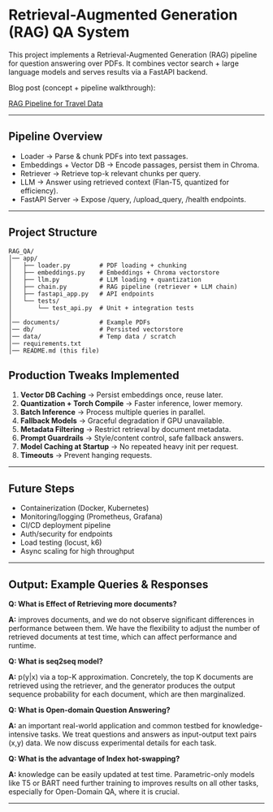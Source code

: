 # Retrieval-Augmented Generation (RAG) QA System

This project implements a Retrieval-Augmented Generation (RAG) pipeline for question answering over PDFs.
It combines vector search + large language models and serves results via a FastAPI backend.

Blog post (concept + pipeline walkthrough):

[RAG Pipeline for Travel Data](https://medium.com/@monishatemp20/rag-2-rag-pipeline-for-travel-data-part-1-41abe0fea2b1)

---

## Pipeline Overview

- Loader → Parse & chunk PDFs into text passages.
- Embeddings + Vector DB → Encode passages, persist them in Chroma.
- Retriever → Retrieve top-k relevant chunks per query.
- LLM → Answer using retrieved context (Flan-T5, quantized for efficiency).
- FastAPI Server → Expose /query, /upload_query, /health endpoints.

---

## Project Structure

```
RAG_QA/
│── app/
│   ├── loader.py        # PDF loading + chunking
│   ├── embeddings.py    # Embeddings + Chroma vectorstore
│   ├── llm.py           # LLM loading + quantization
│   ├── chain.py         # RAG pipeline (retriever + LLM chain)
│   ├── fastapi_app.py   # API endpoints
│   └── tests/
│       └── test_api.py  # Unit + integration tests
│
│── documents/           # Example PDFs
│── db/                  # Persisted vectorstore
│── data/                # Temp data / scratch
│── requirements.txt
│── README.md (this file)

```
## Production Tweaks Implemented

1. **Vector DB Caching** → Persist embeddings once, reuse later.
2. **Quantization + Torch Compile** → Faster inference, lower memory.
3. **Batch Inference** → Process multiple queries in parallel.
4. **Fallback Models** → Graceful degradation if GPU unavailable.
5. **Metadata Filtering** → Restrict retrieval by document metadata.
6. **Prompt Guardrails** → Style/content control, safe fallback answers.
7. **Model Caching at Startup** → No repeated heavy init per request.
8. **Timeouts** → Prevent hanging requests.

---

## Future Steps

- Containerization (Docker, Kubernetes)
- Monitoring/logging (Prometheus, Grafana)
- CI/CD deployment pipeline
- Auth/security for endpoints
- Load testing (locust, k6)
- Async scaling for high throughput

---
 
## Output: Example Queries & Responses

**Q: What is Effect of Retrieving more documents?**

**A:** improves documents, and we do not observe significant differences in performance between them. We have the flexibility to adjust the number of retrieved documents at test time, which can affect performance and runtime.

**Q: What is seq2seq model?**

**A:** p(y|x) via a top-K approximation. Concretely, the top K documents are retrieved using the retriever, and the generator produces the output sequence probability for each document, which are then marginalized.

**Q: What is Open-domain Question Answering?**

**A:** an important real-world application and common testbed for knowledge-intensive tasks. We treat questions and answers as input-output text pairs (x,y) data. We now discuss experimental details for each task.

**Q: What is the advantage of Index hot-swapping?**

**A:** knowledge can be easily updated at test time. Parametric-only models like T5 or BART need further training to improves results on all other tasks, especially for Open-Domain QA, where it is crucial.

---
